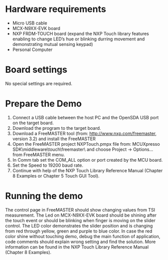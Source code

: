 Hardware requirements
=====================
- Micro USB cable
- MCX-N9XX-EVK board
- NXP FRDM-TOUCH board (expand the NXP Touch library features enabling to change LED’s hue or blinking durring movement and demonstrating mutual sensing keypad) 
- Personal Computer

Board settings
============
No special settings are required.

Prepare the Demo
===============
1.  Connect a USB cable between the host PC and the OpenSDA USB port on the target board.
2.  Download the program to the target board.
3.  Download a FreeMASTER tool (from: http://www.nxp.com/freemaster, version 3.2) and install the FreeMASTER
4.  Open the FreeMASTER project NXPTouch.pmpx file from: MCUXpresso SDK\middleware\touch\freemaster\ and choose Project -> Options... from FreeMASTER menu.  
5.  In Comm tab set the COM_ALL option or port created by the MCU board.
6.  Set the Speed to 19200 baud rate.
7.  Continue with help of the NXP Touch Library Reference Manual (Chapter 8 Examples or Chapter 5 Touch GUI Tool).

Running the demo
================
The control page in FreeMASTER should show changing values from TSI measurement. The Led on MCX-N9XX-EVK board 
should be shining after the touch event or should be blinking when finger is moving on the slider control. 
The LED color demonstrates the slider position and is changing from red through yellow, green and purple to blue color.
In case the red color shine without touching demo, debug the main function of application, code comments should explain wrong setting and find the solution. 
More information can be found in the NXP Touch Library Reference Manual (Chapter 8 Examples).
